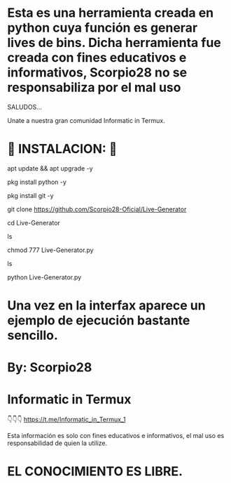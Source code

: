 # Esta es una herramienta creada en python cuya función es generar lives de bins. Dicha herramienta fue creada con fines educativos e informativos, Scorpio28 no se responsabiliza por el mal uso

SALUDOS...

Unate a nuestra gran comunidad Informatic in Termux.

# 🦂 INSTALACION: 🦂

apt update && apt upgrade -y

pkg install python -y

pkg install git -y

git clone https://github.com/Scorpio28-Oficial/Live-Generator

cd Live-Generator

ls

chmod 777 Live-Generator.py

ls

python Live-Generator.py

# Una vez en la interfax aparece un ejemplo de ejecución bastante sencillo.

# By: Scorpio28

# Informatic in Termux

👇👇👇
https://t.me/Informatic_in_Termux_1


Esta información es solo con fines educativos e informativos, el mal uso es responsabilidad de quien la utilize.

# EL CONOCIMIENTO ES LIBRE.
